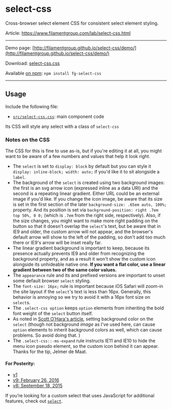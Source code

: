 select-css
==========


Cross-browser select element CSS for consistent select element styling.

Article: https://www.filamentgroup.com/lab/select-css.html



---

Demo page: [http://filamentgroup.github.io/select-css/demo/](http://filamentgroup.github.io/select-css/demo/)

Download: [select-css.css](https://github.com/filamentgroup/select-css/blob/master/src/select-css.css)

Available [on npm](https://www.npmjs.com/package/fg-select-css): `npm install fg-select-css`

---

## Usage

Include the following file:

* [`src/select-css.css`](src/select-css.css): main component code

Its CSS will style any select with a class of `select-css`

### Notes on the CSS

The CSS for this is fine to use as-is, but if you're editing it at all, you might want to be aware of a few numbers and values that help it look right.

- The `select` is set to `display: block` by default but you can style it `display: inline-block; width: auto;` if you'd like it to sit alongside a `label`.
- The background of the `select` is created using two background images: the first is an svg arrow icon (expressed inline as a data URI) and the second is a repeating linear gradient. Either URL could be an external image if you'd like. If you change the icon image, be aware that its size is set in the first section of the later `background-size: .65em auto, 100%;` property. And its position is set via `background-position: right .7em top 50%, 0 0;` (which is `.7em` from the right side, respectively). Also, if the size changes, you might want to make more right padding on the button so that it doesn't overlap the `select`'s text, but be aware that in IE9 and older, the custom arrow will not appear, and the browser's default arrow will show to the left of the padding, so don't add too much there or IE9's arrow will be inset really far.
- The linear gradient background is important to keep, because its presence actually prevents IE9 and older from recognizing the background property, and as a result it won't show the custom icon alongside its unhideable native one. **If you want a flat color, use a linear gradient between two of the same color values.**
- The `appearance` rule and its and prefixed versions are important to unset some default browser `select` styling.
- The `font-size: 16px;` rule is important because iOS Safari will zoom-in the site layout if the `select`'s text is less than 16px. Generally, this behavior is annoying so we try to avoid it with a 16px font size on `select`s.
- The `.select-css option` keeps `option` elements from inheriting the bold font weight of the `select` button itself.
- As noted in [Scott O'Hara's article](https://scottaohara.github.io/a11y_styled_form_controls/src/select/), setting background color on the `select` (though not background *image* as I've used here, can cause `option` elements to inherit background colors as well, which can cause problems. So avoid doing that. ) 
- The `.select-css::-ms-expand` rule instructs IE11 and IE10 to hide the menu icon pseudo element, so the custom icon behind it can appear. Thanks for the tip, Jelmer de Maat.


#### For Posterity:
* [v1](https://github.com/filamentgroup/select-css/tree/v1)
* [v9: February 26, 2016](http://output.jsbin.com/wurazow)
* [v8: September 18, 2015](http://output.jsbin.com/yaruh)

If you’re looking for a custom select that uses JavaScript for additional features, check out [`select`](https://github.com/filamentgroup/select).
